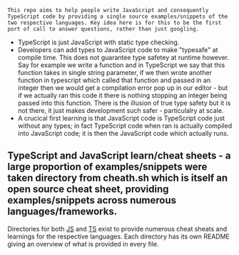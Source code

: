 `This repo aims to help people write JavaScript and consequently TypeScript code by providing a single source examples/snippets of the two respective languages.
Key idea here is for this to be the first port of call to answer questions, rather than just googling.` 

- TypeScript is just JavaScript with static type checking. 
- Developers can add types to JavaScript code to make "typesafe" at compile time. This does not guarantee type safetey at runtime however. 
Say for example we write a function and in TypeScript we say that this function takes in single string parameter, if we then wrote another function in typescript which called that function and passed in an integer then we would get a compilation error pop up in our editor - but if we actually ran this code it there is nothing stopping an integer being passed into this function. 
There is the illusion of true type safety but it is not there, it just makes development such safer - particulalry at scale.
- A crucical first learning is that JavaScript code is TypeScript code just without any types; in fact TypeScript code when ran is actually compiled into JavaScript code; it is then the JavaScript code which actually runs.

## TypeScript and JavaScript learn/cheat sheets - a large proportion of examples/snippets were taken directory from cheath.sh which is itself an open source cheat sheet, providing examples/snippets across numerous languages/frameworks.
Directories for both [JS](js) and [TS](ts) exist to provide numerous cheat sheats and learnings for the respective languages. Each directory has its own README giving an overview of what is provided in every file.
